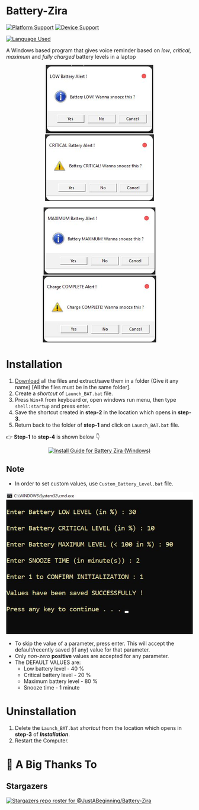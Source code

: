 # Battery-Zira

<p align=left>
<a href="https://github.com/JustABeginning/Battery-Zira#JAB"><img src="https://img.shields.io/badge/platform-windows-blue" alt="Platform Support"></a>
<a href="https://github.com/JustABeginning/Battery-Zira#JAB"><img src="https://img.shields.io/badge/device-laptop-orange" alt="Device Support"></a>
</p>

[![Language Used](https://img.shields.io/badge/language-Batch%20Script%2C%20VBScript-green)](https://github.com/JustABeginning/Battery-Zira#JAB)

A Windows based program that gives voice reminder based on *low*, *critical*, *maximum* and *fully charged* battery levels in a laptop

<p align=center>
<a href="https://github.com/JustABeginning/Battery-Zira#JAB"><img src="Battery_Low_Notify.jpg" alt="Battery Low Notification" hspace=10></a>
<a href="https://github.com/JustABeginning/Battery-Zira#JAB"><img src="Battery_Critical_Notify.jpg" alt="Battery Critical Notification" hspace=10></a>
</p>
<p align=center>
<a href="https://github.com/JustABeginning/Battery-Zira#JAB"><img src="Battery_Max_Notify.jpg" alt="Battery Maximum Notification" hspace=10></a>
<a href="https://github.com/JustABeginning/Battery-Zira#JAB"><img src="Battery_Full_Notify.jpg" alt="Battery Full Notification" hspace=10></a>
</p>

# Installation

1. [Download](https://github.com/JustABeginning/Battery-Zira/releases) all the files and extract/save them in a folder (Give it any name) [All the files must be in the same folder].
2. Create a *shortcut* of `Launch_BAT.bat` file.
3. Press `Win+R` from keyboard or, open windows run menu, then type `shell:startup` and press enter.
4. Save the shortcut created in **step-2** in the location which opens in **step-3**.
5. Return back to the folder of **step-1** and click on `Launch_BAT.bat` file.

:point_right: **Step-1** to **step-4** is shown below :point_down:

<p align=center>
<a href="https://github.com/JustABeginning/Battery-Zira#JAB">
<img src="Install_Zira.gif" alt="Install Guide for Battery Zira (Windows)">
</a>
</p>

## Note

+ In order to set custom values, use `Custom_Battery_Level.bat` file.

<p align=center>
<a href="https://github.com/JustABeginning/Battery-Zira#JAB"><img src="Custom_Value.jpg" alt="Set Custom Values"></a>
</p>

+ To skip the value of a parameter, press enter. This will accept the default/recently saved (if any) value for that parameter.
+ Only *non-zero* **positive** values are accepted for any parameter.
+ The DEFAULT VALUES are:
	+ Low battery level - 40 %
	+ Critical battery level - 20 %
	+ Maximum battery level - 80 %
	+ Snooze time - 1 minute

# Uninstallation

1. Delete the `Launch_BAT.bat` *shortcut* from the location which opens in **step-3** of ***Installation***.
2. Restart the Computer.

# :clap: A Big Thanks To

## Stargazers

[![Stargazers repo roster for @JustABeginning/Battery-Zira](https://reporoster.com/stars/JustABeginning/Battery-Zira)](https://github.com/JustABeginning/Battery-Zira/stargazers)
